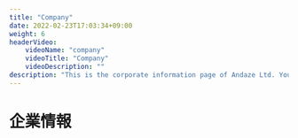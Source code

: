```yaml
---
title: "Company"
date: 2022-02-23T17:03:34+09:00
weight: 6
headerVideo: 
    videoName: "company"
    videoTitle: "Company"
    videoDescription: ""
description: "This is the corporate information page of Andaze Ltd. You will find a message from our President and CEO, company profile, history, and management philosophy."
---
```


# 企業情報
